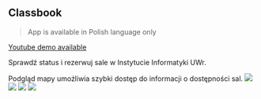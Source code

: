 ## Classbook
>App is available in Polish language only

[Youtube demo available](https://www.youtube.com/watch?v=zwu43EPanZA)

Sprawdź status i rezerwuj sale w Instytucie Informatyki UWr.

Podgląd mapy umożliwia szybki dostęp do informacji o dostępności sal.
![](https://i.imgur.com/6Y8YbgA.png)
![](https://i.imgur.com/7TMrYqJ.png)
![](https://i.imgur.com/biJCdaW.png)
![](https://i.imgur.com/h6AEoPm.png)
